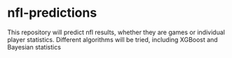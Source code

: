 # nfl-predictions
This repository will predict nfl results, whether they are games or individual player statistics. Different algorithms will be tried, including XGBoost and Bayesian statistics
